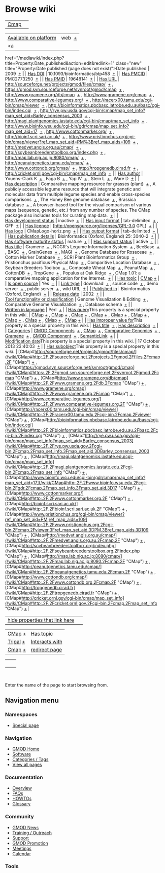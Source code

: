 



<span id="top"></span>




# <span dir="auto">Browse wiki</span>






|                                                                |     |
|----------------------------------------------------------------|-----|
| <a href="/wiki/Cmap" class="mw-redirect" title="Cmap">Cmap</a> |     |

|  |  |
|----|----|
| [Available on platform](/wiki/Property%3AAvailable_on_platform "Property:Available on platform") | <span class="smwb-value">web  <span class="smwsearch">[+](/wiki/Special%3ASearchByProperty/Available-20on-20platform/web "Special%3ASearchByProperty/Available-20on-20platform/web")</span></span> |
| <a
href="/mediawiki/index.php?title=Property:Date_published&amp;action=edit&amp;redlink=1"
class="new"
title="Property:Date published (page does not exist)">Date published</a> | <span class="smwb-value">2009  <span class="smwsearch">[+](/wiki/Special%3ASearchByProperty/Date-20published/2009 "Special%3ASearchByProperty/Date-20published/2009")</span></span> |
| <a
href="/mediawiki/index.php?title=Property:Has_DOI&amp;action=edit&amp;redlink=1"
class="new" title="Property:Has DOI (page does not exist)">Has DOI</a> | <span class="smwb-value">10.1093/bioinformatics/btp458  <span class="smwsearch">[+](/wiki/Special%3ASearchByProperty/Has-20DOI/10.1093-2Fbioinformatics-2Fbtp458 "Special%3ASearchByProperty/Has-20DOI/10.1093-2Fbioinformatics-2Fbtp458")</span></span> |
| <a
href="/mediawiki/index.php?title=Property:Has_PMCID&amp;action=edit&amp;redlink=1"
class="new"
title="Property:Has PMCID (page does not exist)">Has PMCID</a> | <span class="smwb-value">PMC2773250  <span class="smwsearch">[+](/wiki/Special%3ASearchByProperty/Has-20PMCID/PMC2773250 "Special%3ASearchByProperty/Has-20PMCID/PMC2773250")</span></span> |
| <a
href="/mediawiki/index.php?title=Property:Has_PMID&amp;action=edit&amp;redlink=1"
class="new" title="Property:Has PMID (page does not exist)">Has PMID</a> | <span class="smwb-value">19648141  <span class="smwsearch">[+](/wiki/Special%3ASearchByProperty/Has-20PMID/19648141 "Special%3ASearchByProperty/Has-20PMID/19648141")</span></span> |
| [Has URL](/wiki/Property%3AHas_URL "Property:Has URL") | <span class="smwb-value"><a href="http://sourceforge.net/projects/gmod/files/cmap/"
class="external"
rel="nofollow">http://sourceforge.net/projects/gmod/files/cmap/</a>  <span class="smwsearch">[+](/wiki/Special%3ASearchByProperty/Has-20URL/http%3A-2F-2Fsourceforge.net-2Fprojects-2Fgmod-2Ffiles-2Fcmap-2F "Special%3ASearchByProperty/Has-20URL/http%3A-2F-2Fsourceforge.net-2Fprojects-2Fgmod-2Ffiles-2Fcmap-2F")</span></span> , <span class="smwb-value"><a href="https://gmod.svn.sourceforge.net/svnroot/gmod/cmap"
class="external"
rel="nofollow">https://gmod.svn.sourceforge.net/svnroot/gmod/cmap</a>  <span class="smwsearch">[+](/wiki/Special%3ASearchByProperty/Has-20URL/https%3A-2F-2Fgmod.svn.sourceforge.net-2Fsvnroot-2Fgmod-2Fcmap "Special%3ASearchByProperty/Has-20URL/https%3A-2F-2Fgmod.svn.sourceforge.net-2Fsvnroot-2Fgmod-2Fcmap")</span></span> , <span class="smwb-value"><a href="http://www.gramene.org/db/cmap" class="external"
rel="nofollow">http://www.gramene.org/db/cmap</a>  <span class="smwsearch">[+](/wiki/Special%3ASearchByProperty/Has-20URL/http%3A-2F-2Fwww.gramene.org-2Fdb-2Fcmap "Special%3ASearchByProperty/Has-20URL/http%3A-2F-2Fwww.gramene.org-2Fdb-2Fcmap")</span></span> , <span class="smwb-value"><a href="http://www.gramene.org/cmap" class="external"
rel="nofollow">http://www.gramene.org/cmap</a>  <span class="smwsearch">[+](/wiki/Special%3ASearchByProperty/Has-20URL/http%3A-2F-2Fwww.gramene.org-2Fcmap "Special%3ASearchByProperty/Has-20URL/http%3A-2F-2Fwww.gramene.org-2Fcmap")</span></span> , <span class="smwb-value"><a href="http://www.comparative-legumes.org/" class="external"
rel="nofollow">http://www.comparative-legumes.org/</a>  <span class="smwsearch">[+](/wiki/Special%3ASearchByProperty/Has-20URL/http%3A-2F-2Fwww.comparative-2Dlegumes.org-2F "Special%3ASearchByProperty/Has-20URL/http%3A-2F-2Fwww.comparative-2Dlegumes.org-2F")</span></span> , <span class="smwb-value"><a href="http://racerx00.tamu.edu/cgi-bin/cmap/viewer" class="external"
rel="nofollow">http://racerx00.tamu.edu/cgi-bin/cmap/viewer</a>  <span class="smwsearch">[+](/wiki/Special%3ASearchByProperty/Has-20URL/http%3A-2F-2Fracerx00.tamu.edu-2Fcgi-2Dbin-2Fcmap-2Fviewer "Special%3ASearchByProperty/Has-20URL/http%3A-2F-2Fracerx00.tamu.edu-2Fcgi-2Dbin-2Fcmap-2Fviewer")</span></span> , <span class="smwb-value"><a
href="http://bioinformatics.pbcbasc.latrobe.edu.au/basc/cgi-bin/index.cgi"
class="external"
rel="nofollow">http://bioinformatics.pbcbasc.latrobe.edu.au/basc/cgi-bin/index.cgi</a>  <span class="smwsearch">[+](/wiki/Special%3ASearchByProperty/Has-20URL/http%3A-2F-2Fbioinformatics.pbcbasc.latrobe.edu.au-2Fbasc-2Fcgi-2Dbin-2Findex.cgi "Special%3ASearchByProperty/Has-20URL/http%3A-2F-2Fbioinformatics.pbcbasc.latrobe.edu.au-2Fbasc-2Fcgi-2Dbin-2Findex.cgi")</span></span> , <span class="smwb-value"><a
href="http://rye.pw.usda.gov/cgi-bin/cmap/map_set_info?map_set_aid=Barley_consensus_2003"
class="external"
rel="nofollow">http://rye.pw.usda.gov/cgi-bin/cmap/map_set_info?map_set_aid=Barley_consensus_2003</a>  <span class="smwsearch">[+](/wiki/Special%3ASearchByProperty/Has-20URL/http:-2F-2Frye.pw.usda.gov-2Fcgi-2Dbin-2Fcmap-2Fmap_set_info-3Fmap_set_aid%3DBarley_consensus_2003 "Special%3ASearchByProperty/Has-20URL/http:-2F-2Frye.pw.usda.gov-2Fcgi-2Dbin-2Fcmap-2Fmap set info-3Fmap set aid=Barley consensus 2003")</span></span> , <span class="smwb-value"><a
href="http://magi.plantgenomics.iastate.edu/cgi-bin/cmap/map_set_info"
class="external"
rel="nofollow">http://magi.plantgenomics.iastate.edu/cgi-bin/cmap/map_set_info</a>  <span class="smwsearch">[+](/wiki/Special%3ASearchByProperty/Has-20URL/http%3A-2F-2Fmagi.plantgenomics.iastate.edu-2Fcgi-2Dbin-2Fcmap-2Fmap_set_info "Special%3ASearchByProperty/Has-20URL/http:-2F-2Fmagi.plantgenomics.iastate.edu-2Fcgi-2Dbin-2Fcmap-2Fmap set info")</span></span> , <span class="smwb-value"><a
href="http://www.bioinfo.wsu.edu/cgi-bin/gdr/cmap/map_set_info?map_set_aid=17"
class="external"
rel="nofollow">http://www.bioinfo.wsu.edu/cgi-bin/gdr/cmap/map_set_info?map_set_aid=17</a>  <span class="smwsearch">[+](/wiki/Special%3ASearchByProperty/Has-20URL/http:-2F-2Fwww.bioinfo.wsu.edu-2Fcgi-2Dbin-2Fgdr-2Fcmap-2Fmap_set_info-3Fmap_set_aid%3D17 "Special%3ASearchByProperty/Has-20URL/http:-2F-2Fwww.bioinfo.wsu.edu-2Fcgi-2Dbin-2Fgdr-2Fcmap-2Fmap set info-3Fmap set aid=17")</span></span> , <span class="smwb-value"><a href="http://www.cottonmarker.org/" class="external"
rel="nofollow">http://www.cottonmarker.org/</a>  <span class="smwsearch">[+](/wiki/Special%3ASearchByProperty/Has-20URL/http%3A-2F-2Fwww.cottonmarker.org-2F "Special%3ASearchByProperty/Has-20URL/http%3A-2F-2Fwww.cottonmarker.org-2F")</span></span> , <span class="smwb-value"><a href="http://bioinf.scri.sari.ac.uk/" class="external"
rel="nofollow">http://bioinf.scri.sari.ac.uk/</a>  <span class="smwsearch">[+](/wiki/Special%3ASearchByProperty/Has-20URL/http%3A-2F-2Fbioinf.scri.sari.ac.uk-2F "Special%3ASearchByProperty/Has-20URL/http%3A-2F-2Fbioinf.scri.sari.ac.uk-2F")</span></span> , <span class="smwb-value"><a
href="http://www.pristionchus.org/cgi-bin/cmap/viewer?ref_map_set_aid=PM%3Bref_map_aids=109"
class="external"
rel="nofollow">http://www.pristionchus.org/cgi-bin/cmap/viewer?ref_map_set_aid=PM%3Bref_map_aids=109</a>  <span class="smwsearch">[+](/wiki/Special%3ASearchByProperty/Has-20URL/http:-2F-2Fwww.pristionchus.org-2Fcgi-2Dbin-2Fcmap-2Fviewer-3Fref_map_set_aid%3DPM-253Bref_map_aids%3D109 "Special%3ASearchByProperty/Has-20URL/http:-2F-2Fwww.pristionchus.org-2Fcgi-2Dbin-2Fcmap-2Fviewer-3Fref map set aid=PM-253Bref map aids=109")</span></span> , <span class="smwb-value"><a href="http://medvet.angis.org.au/cmap/" class="external"
rel="nofollow">http://medvet.angis.org.au/cmap/</a>  <span class="smwsearch">[+](/wiki/Special%3ASearchByProperty/Has-20URL/http%3A-2F-2Fmedvet.angis.org.au-2Fcmap-2F "Special%3ASearchByProperty/Has-20URL/http%3A-2F-2Fmedvet.angis.org.au-2Fcmap-2F")</span></span> , <span class="smwb-value"><a href="http://soybeanbreederstoolbox.org/index.php" class="external"
rel="nofollow">http://soybeanbreederstoolbox.org/index.php</a>  <span class="smwsearch">[+](/wiki/Special%3ASearchByProperty/Has-20URL/http%3A-2F-2Fsoybeanbreederstoolbox.org-2Findex.php "Special%3ASearchByProperty/Has-20URL/http%3A-2F-2Fsoybeanbreederstoolbox.org-2Findex.php")</span></span> , <span class="smwb-value"><a href="http://map.lab.nig.ac.jp:8080/cmap/" class="external"
rel="nofollow">http://map.lab.nig.ac.jp:8080/cmap/</a>  <span class="smwsearch">[+](/wiki/Special%3ASearchByProperty/Has-20URL/http%3A-2F-2Fmap.lab.nig.ac.jp%3A8080-2Fcmap-2F "Special%3ASearchByProperty/Has-20URL/http%3A-2F-2Fmap.lab.nig.ac.jp%3A8080-2Fcmap-2F")</span></span> , <span class="smwb-value"><a href="http://peanutgenetics.tamu.edu/cmap/" class="external"
rel="nofollow">http://peanutgenetics.tamu.edu/cmap/</a>  <span class="smwsearch">[+](/wiki/Special%3ASearchByProperty/Has-20URL/http%3A-2F-2Fpeanutgenetics.tamu.edu-2Fcmap-2F "Special%3ASearchByProperty/Has-20URL/http%3A-2F-2Fpeanutgenetics.tamu.edu-2Fcmap-2F")</span></span> , <span class="smwb-value"><a href="http://www.cottondb.org/cmap/" class="external"
rel="nofollow">http://www.cottondb.org/cmap/</a>  <span class="smwsearch">[+](/wiki/Special%3ASearchByProperty/Has-20URL/http%3A-2F-2Fwww.cottondb.org-2Fcmap-2F "Special%3ASearchByProperty/Has-20URL/http%3A-2F-2Fwww.cottondb.org-2Fcmap-2F")</span></span> , <span class="smwb-value"><a href="http://tropgenedb.cirad.fr" class="external"
rel="nofollow">http://tropgenedb.cirad.fr</a>  <span class="smwsearch">[+](/wiki/Special%3ASearchByProperty/Has-20URL/http%3A-2F-2Ftropgenedb.cirad.fr "Special%3ASearchByProperty/Has-20URL/http%3A-2F-2Ftropgenedb.cirad.fr")</span></span> , <span class="smwb-value"><a href="http://cricket.ornl.gov/cgi-bin/cmap/map_set_info"
class="external"
rel="nofollow">http://cricket.ornl.gov/cgi-bin/cmap/map_set_info</a>  <span class="smwsearch">[+](/wiki/Special%3ASearchByProperty/Has-20URL/http%3A-2F-2Fcricket.ornl.gov-2Fcgi-2Dbin-2Fcmap-2Fmap_set_info "Special%3ASearchByProperty/Has-20URL/http:-2F-2Fcricket.ornl.gov-2Fcgi-2Dbin-2Fcmap-2Fmap set info")</span></span> |
| <a
href="/mediawiki/index.php?title=Property:Has_author&amp;action=edit&amp;redlink=1"
class="new"
title="Property:Has author (page does not exist)">Has author</a> | <span class="smwb-value">Youens-Clark K  <span class="smwsearch">[+](/wiki/Special%3ASearchByProperty/Has-20author/Youens-2DClark-20K "Special%3ASearchByProperty/Has-20author/Youens-2DClark-20K")</span></span> , <span class="smwb-value">Faga B  <span class="smwsearch">[+](/wiki/Special%3ASearchByProperty/Has-20author/Faga-20B "Special%3ASearchByProperty/Has-20author/Faga-20B")</span></span> , <span class="smwb-value">Yap IV  <span class="smwsearch">[+](/wiki/Special%3ASearchByProperty/Has-20author/Yap-20IV "Special%3ASearchByProperty/Has-20author/Yap-20IV")</span></span> , <span class="smwb-value">Stein L  <span class="smwsearch">[+](/wiki/Special%3ASearchByProperty/Has-20author/Stein-20L "Special%3ASearchByProperty/Has-20author/Stein-20L")</span></span> , <span class="smwb-value">Ware D  <span class="smwsearch">[+](/wiki/Special%3ASearchByProperty/Has-20author/Ware-20D "Special%3ASearchByProperty/Has-20author/Ware-20D")</span></span> |
| [Has description](/wiki/Property%3AHas_description "Property:Has description") | <span class="smwb-value">Comparative mapping resource for grasses (plant)  <span class="smwsearch">[+](/wiki/Special%3ASearchByProperty/Has-20description/Comparative-20mapping-20resource-20for-20grasses-20(plant) "Special%3ASearchByProperty/Has-20description/Comparative-20mapping-20resource-20for-20grasses-20(plant)")</span></span> , <span class="smwb-value">A publicly accessible legume resource that will integrate genetic and molecular data from multiple legume species and enable cross-species comparisons  <span class="smwsearch">[+](/wiki/Special%3ASearchByProperty/Has-20description/A-20publicly-20accessible-20legume-20resource-20that-20will-20integrate-20genetic-20and-20molecular-20data-20from-20multiple-20legume-20species-20and-20enable-20cross-2Dspecies-20comparisons "Special%3ASearchByProperty/Has-20description/A-20publicly-20accessible-20legume-20resource-20that-20will-20integrate-20genetic-20and-20molecular-20data-20from-20multiple-20legume-20species-20and-20enable-20cross-2Dspecies-20comparisons")</span></span> , <span class="smwb-value">The Honey Bee genome database  <span class="smwsearch">[+](/wiki/Special%3ASearchByProperty/Has-20description/The-20Honey-20Bee-20genome-20database "Special%3ASearchByProperty/Has-20description/The-20Honey-20Bee-20genome-20database")</span></span> , <span class="smwb-value">Brassica database  <span class="smwsearch">[+](/wiki/Special%3ASearchByProperty/Has-20description/Brassica-20database "Special%3ASearchByProperty/Has-20description/Brassica-20database")</span></span> , <span class="smwb-value">A browser-based tool for the visual comparison of various maps (sequence, genetic, etc.) from any number of species. The CMap package also includes tools for curating map data.  <span class="smwsearch">[+](/wiki/Special%3ASearchByProperty/Has-20description/A-20browser-2Dbased-20tool-20for-20the-20visual-20comparison-20of-20various-20maps-20(sequence,-20genetic,-20etc.)-20from-20any-20number-20of-20species.-20The-20CMap-20package-20also-20includes-20tools-20for-20curating-20map-20data. "Special%3ASearchByProperty/Has-20description/A-20browser-2Dbased-20tool-20for-20the-20visual-20comparison-20of-20various-20maps-20(sequence,-20genetic,-20etc.)-20from-20any-20number-20of-20species.-20The-20CMap-20package-20also-20includes-20tools-20for-20curating-20map-20data.")</span></span> |
| [Has development status](/wiki/Property%3AHas_development_status "Property:Has development status") | <span class="smwb-value">inactive  <span class="smwsearch">[+](/wiki/Special%3ASearchByProperty/Has-20development-20status/inactive "Special%3ASearchByProperty/Has-20development-20status/inactive")</span></span> |
| [Has input format](/wiki/Property%3AHas_input_format "Property:Has input format") | <span class="smwb-value">tab-delimited  <span class="smwsearch">[+](/wiki/Special%3ASearchByProperty/Has-20input-20format/tab-2Ddelimited "Special%3ASearchByProperty/Has-20input-20format/tab-2Ddelimited")</span></span> , <span class="smwb-value">GFF  <span class="smwsearch">[+](/wiki/Special%3ASearchByProperty/Has-20input-20format/GFF "Special%3ASearchByProperty/Has-20input-20format/GFF")</span></span> |
| [Has licence](/wiki/Property%3AHas_licence "Property:Has licence") | <span class="smwb-value">\[http://opensource.org/licenses/GPL-3.0 GPL\]  <span class="smwsearch">[+](/wiki/Special%3ASearchByProperty/Has-20licence/-5Bhttp%3A-2F-2Fopensource.org-2Flicenses-2FGPL-2D3.0-20GPL-5D "Special%3ASearchByProperty/Has-20licence/-5Bhttp%3A-2F-2Fopensource.org-2Flicenses-2FGPL-2D3.0-20GPL-5D")</span></span> |
| [Has logo](/wiki/Property%3AHas_logo "Property:Has logo") | <span class="smwb-value">CMapLogo-horiz.png  <span class="smwsearch">[+](/wiki/Special%3ASearchByProperty/Has-20logo/CMapLogo-2Dhoriz.png "Special%3ASearchByProperty/Has-20logo/CMapLogo-2Dhoriz.png")</span></span> |
| [Has output format](/wiki/Property%3AHas_output_format "Property:Has output format") | <span class="smwb-value">tab-delimited  <span class="smwsearch">[+](/wiki/Special%3ASearchByProperty/Has-20output-20format/tab-2Ddelimited "Special%3ASearchByProperty/Has-20output-20format/tab-2Ddelimited")</span></span> |
| <a
href="/mediawiki/index.php?title=Property:Has_publication_details&amp;action=edit&amp;redlink=1"
class="new"
title="Property:Has publication details (page does not exist)">Has publication details</a> | <span class="smwb-value">Bioinformatics (Oxford, England) 25: 3040-2  <span class="smwsearch">[+](/wiki/Special%3ASearchByProperty/Has-20publication-20details/Bioinformatics-20(Oxford,-20England)-2025:-203040-2D2 "Special%3ASearchByProperty/Has-20publication-20details/Bioinformatics-20(Oxford,-20England)-2025:-203040-2D2")</span></span> |
| [Has software maturity status](/wiki/Property%3AHas_software_maturity_status "Property:Has software maturity status") | <span class="smwb-value">mature  <span class="smwsearch">[+](/wiki/Special%3ASearchByProperty/Has-20software-20maturity-20status/mature "Special%3ASearchByProperty/Has-20software-20maturity-20status/mature")</span></span> |
| [Has support status](/wiki/Property%3AHas_support_status "Property:Has support status") | <span class="smwb-value">active  <span class="smwsearch">[+](/wiki/Special%3ASearchByProperty/Has-20support-20status/active "Special%3ASearchByProperty/Has-20support-20status/active")</span></span> |
| [Has title](/wiki/Property%3AHas_title "Property:Has title") | <span class="smwb-value">Gramene  <span class="smwsearch">[+](/wiki/Special%3ASearchByProperty/Has-20title/Gramene "Special%3ASearchByProperty/Has-20title/Gramene")</span></span> , <span class="smwb-value">NCGR's Legume Information System  <span class="smwsearch">[+](/wiki/Special%3ASearchByProperty/Has-20title/NCGR%27s-20Legume-20Information-20System "Special%3ASearchByProperty/Has-20title/NCGR's-20Legume-20Information-20System")</span></span> , <span class="smwb-value">BeeBase  <span class="smwsearch">[+](/wiki/Special%3ASearchByProperty/Has-20title/BeeBase "Special%3ASearchByProperty/Has-20title/BeeBase")</span></span> , <span class="smwb-value">BASC  <span class="smwsearch">[+](/wiki/Special%3ASearchByProperty/Has-20title/BASC "Special%3ASearchByProperty/Has-20title/BASC")</span></span> , <span class="smwb-value">GrainGenes  <span class="smwsearch">[+](/wiki/Special%3ASearchByProperty/Has-20title/GrainGenes "Special%3ASearchByProperty/Has-20title/GrainGenes")</span></span> , <span class="smwb-value">MAGI  <span class="smwsearch">[+](/wiki/Special%3ASearchByProperty/Has-20title/MAGI "Special%3ASearchByProperty/Has-20title/MAGI")</span></span> , <span class="smwb-value">Genome Database for Rosaceae  <span class="smwsearch">[+](/wiki/Special%3ASearchByProperty/Has-20title/Genome-20Database-20for-20Rosaceae "Special%3ASearchByProperty/Has-20title/Genome-20Database-20for-20Rosaceae")</span></span> , <span class="smwb-value">Cotton Marker Database  <span class="smwsearch">[+](/wiki/Special%3ASearchByProperty/Has-20title/Cotton-20Marker-20Database "Special%3ASearchByProperty/Has-20title/Cotton-20Marker-20Database")</span></span> , <span class="smwb-value">SCRI Plant Bioinformatics Group  <span class="smwsearch">[+](/wiki/Special%3ASearchByProperty/Has-20title/SCRI-20Plant-20Bioinformatics-20Group "Special%3ASearchByProperty/Has-20title/SCRI-20Plant-20Bioinformatics-20Group")</span></span> , <span class="smwb-value">Pristionchus pacificus Physical Map  <span class="smwsearch">[+](/wiki/Special%3ASearchByProperty/Has-20title/Pristionchus-20pacificus-20Physical-20Map "Special%3ASearchByProperty/Has-20title/Pristionchus-20pacificus-20Physical-20Map")</span></span> , <span class="smwb-value">Comparitive Location Database  <span class="smwsearch">[+](/wiki/Special%3ASearchByProperty/Has-20title/Comparitive-20Location-20Database "Special%3ASearchByProperty/Has-20title/Comparitive-20Location-20Database")</span></span> , <span class="smwb-value">Soybean Breeders Toolbox  <span class="smwsearch">[+](/wiki/Special%3ASearchByProperty/Has-20title/Soybean-20Breeders-20Toolbox "Special%3ASearchByProperty/Has-20title/Soybean-20Breeders-20Toolbox")</span></span> , <span class="smwb-value">Composite Wheat Map  <span class="smwsearch">[+](/wiki/Special%3ASearchByProperty/Has-20title/Composite-20Wheat-20Map "Special%3ASearchByProperty/Has-20title/Composite-20Wheat-20Map")</span></span> , <span class="smwb-value">PeanutMap  <span class="smwsearch">[+](/wiki/Special%3ASearchByProperty/Has-20title/PeanutMap "Special%3ASearchByProperty/Has-20title/PeanutMap")</span></span> , <span class="smwb-value">CottonDB  <span class="smwsearch">[+](/wiki/Special%3ASearchByProperty/Has-20title/CottonDB "Special%3ASearchByProperty/Has-20title/CottonDB")</span></span> , <span class="smwb-value">TropGene  <span class="smwsearch">[+](/wiki/Special%3ASearchByProperty/Has-20title/TropGene "Special%3ASearchByProperty/Has-20title/TropGene")</span></span> , <span class="smwb-value">Populus at Oak Ridge  <span class="smwsearch">[+](/wiki/Special%3ASearchByProperty/Has-20title/Populus-20at-20Oak-20Ridge "Special%3ASearchByProperty/Has-20title/Populus-20at-20Oak-20Ridge")</span></span> , <span class="smwb-value">CMap 1.01: a comparative mapping application for the Internet.  <span class="smwsearch">[+](/wiki/Special%3ASearchByProperty/Has-20title/CMap-201.01:-20a-20comparative-20mapping-20application-20for-20the-20Internet. "Special%3ASearchByProperty/Has-20title/CMap-201.01:-20a-20comparative-20mapping-20application-20for-20the-20Internet.")</span></span> |
| [Has topic](/wiki/Property%3AHas_topic "Property:Has topic") | <span class="smwb-value">[CMap](/wiki/CMap "CMap") <span class="smwbrowse">[+](/wiki/Special%253ABrowse/CMap "Special%253ABrowse/CMap")</span></span> |
| [Is open source](/wiki/Property%3AIs_open_source "Property:Is open source") | <span class="smwb-value">Yes  <span class="smwsearch">[+](/wiki/Special%3ASearchByProperty/Is-20open-20source/Yes "Special%3ASearchByProperty/Is-20open-20source/Yes")</span></span> |
| [Link type](/wiki/Property%3ALink_type "Property:Link type") | <span class="smwb-value">download  <span class="smwsearch">[+](/wiki/Special%3ASearchByProperty/Link-20type/download "Special%3ASearchByProperty/Link-20type/download")</span></span> , <span class="smwb-value">source code  <span class="smwsearch">[+](/wiki/Special%3ASearchByProperty/Link-20type/source-20code "Special%3ASearchByProperty/Link-20type/source-20code")</span></span> , <span class="smwb-value">demo server  <span class="smwsearch">[+](/wiki/Special%3ASearchByProperty/Link-20type/demo-20server "Special%3ASearchByProperty/Link-20type/demo-20server")</span></span> , <span class="smwb-value">public server  <span class="smwsearch">[+](/wiki/Special%3ASearchByProperty/Link-20type/public-20server "Special%3ASearchByProperty/Link-20type/public-20server")</span></span> , <span class="smwb-value">wild URL  <span class="smwsearch">[+](/wiki/Special%3ASearchByProperty/Link-20type/wild-20URL "Special%3ASearchByProperty/Link-20type/wild-20URL")</span></span> |
| <a
href="/mediawiki/index.php?title=Property:Published_in&amp;action=edit&amp;redlink=1"
class="new"
title="Property:Published in (page does not exist)">Published in</a> | <span class="smwb-value">Bioinformatics (Oxford, England)  <span class="smwsearch">[+](/wiki/Special%3ASearchByProperty/Published-20in/Bioinformatics-20(Oxford,-20England) "Special%3ASearchByProperty/Published-20in/Bioinformatics-20(Oxford,-20England)")</span></span> |
| [Release date](/wiki/Property%3ARelease_date "Property:Release date") | <span class="smwb-value">2002  <span class="smwsearch">[+](/wiki/Special%3ASearchByProperty/Release-20date/2002 "Special%3ASearchByProperty/Release-20date/2002")</span></span> |
| [Tool functionality or classification](/wiki/Property%3ATool_functionality_or_classification "Property:Tool functionality or classification") | <span class="smwb-value">Genome Visualization & Editing  <span class="smwsearch">[+](/wiki/Special%3ASearchByProperty/Tool-20functionality-20or-20classification/Genome-20Visualization-20-26-20Editing "Special%3ASearchByProperty/Tool-20functionality-20or-20classification/Genome-20Visualization-20-26-20Editing")</span></span> , <span class="smwb-value">Comparative Genome Visualization  <span class="smwsearch">[+](/wiki/Special%3ASearchByProperty/Tool-20functionality-20or-20classification/Comparative-20Genome-20Visualization "Special%3ASearchByProperty/Tool-20functionality-20or-20classification/Comparative-20Genome-20Visualization")</span></span> , <span class="smwb-value">Database schema  <span class="smwsearch">[+](/wiki/Special%3ASearchByProperty/Tool-20functionality-20or-20classification/Database-20schema "Special%3ASearchByProperty/Tool-20functionality-20or-20classification/Database-20schema")</span></span> |
| [Written in language](/wiki/Property%3AWritten_in_language "Property:Written in language") | <span class="smwb-value">Perl  <span class="smwsearch">[+](/wiki/Special%3ASearchByProperty/Written-20in-20language/Perl "Special%3ASearchByProperty/Written-20in-20language/Perl")</span></span> |
| <span class="smw-highlighter" data-type="1" state="inline" data-title="Property"><span class="smwbuiltin">[Has query](/wiki/Property:Has_query "Property:Has query")</span><span class="smwttcontent">This property is a special property in this wiki.</span></span> | <span class="smwb-value">[CMap](/wiki/CMap#_QUERY0705f9a2aada5d9cbd4804ef7d0e01cd "CMap") <span class="smwbrowse">[+](/wiki/Special%253ABrowse/CMap-23_QUERY0705f9a2aada5d9cbd4804ef7d0e01cd "Special%253ABrowse/CMap-23 QUERY0705f9a2aada5d9cbd4804ef7d0e01cd")</span></span> , <span class="smwb-value">[CMap](/wiki/CMap#_QUERY7b420865545551f7183675125b8d9e6f "CMap") <span class="smwbrowse">[+](/wiki/Special%253ABrowse/CMap-23_QUERY7b420865545551f7183675125b8d9e6f "Special%253ABrowse/CMap-23 QUERY7b420865545551f7183675125b8d9e6f")</span></span> , <span class="smwb-value">[CMap](/wiki/CMap#_QUERY708c882f6506039680034ff602a41148 "CMap") <span class="smwbrowse">[+](/wiki/Special%253ABrowse/CMap-23_QUERY708c882f6506039680034ff602a41148 "Special%253ABrowse/CMap-23 QUERY708c882f6506039680034ff602a41148")</span></span> , <span class="smwb-value">[CMap](/wiki/CMap#_QUERYe88d65f36584ad90147d1b37780abe04 "CMap") <span class="smwbrowse">[+](/wiki/Special%253ABrowse/CMap-23_QUERYe88d65f36584ad90147d1b37780abe04 "Special%253ABrowse/CMap-23 QUERYe88d65f36584ad90147d1b37780abe04")</span></span> , <span class="smwb-value">[CMap](/wiki/CMap#_QUERY9dc462f9578e23031f5f804d6c49fdb3 "CMap") <span class="smwbrowse">[+](/wiki/Special%253ABrowse/CMap-23_QUERY9dc462f9578e23031f5f804d6c49fdb3 "Special%253ABrowse/CMap-23 QUERY9dc462f9578e23031f5f804d6c49fdb3")</span></span> , <span class="smwb-value">[CMap](/wiki/CMap#_QUERYd2cc4e14814fb2a1bae1057f7a6ea370 "CMap") <span class="smwbrowse">[+](/wiki/Special%253ABrowse/CMap-23_QUERYd2cc4e14814fb2a1bae1057f7a6ea370 "Special%253ABrowse/CMap-23 QUERYd2cc4e14814fb2a1bae1057f7a6ea370")</span></span> , <span class="smwb-value">[CMap](/wiki/CMap#_QUERY88a1da86c9890a26d6e594d9019dd274 "CMap") <span class="smwbrowse">[+](/wiki/Special%253ABrowse/CMap-23_QUERY88a1da86c9890a26d6e594d9019dd274 "Special%253ABrowse/CMap-23 QUERY88a1da86c9890a26d6e594d9019dd274")</span></span> , <span class="smwb-value">[CMap](/wiki/CMap#_QUERYebb6a95f0d470efe26ff11dcdcc71421 "CMap") <span class="smwbrowse">[+](/wiki/Special%253ABrowse/CMap-23_QUERYebb6a95f0d470efe26ff11dcdcc71421 "Special%253ABrowse/CMap-23 QUERYebb6a95f0d470efe26ff11dcdcc71421")</span></span> , <span class="smwb-value">[CMap](/wiki/CMap#_QUERYd62c84ac881db8688ce0682a3bc4d907 "CMap") <span class="smwbrowse">[+](/wiki/Special%253ABrowse/CMap-23_QUERYd62c84ac881db8688ce0682a3bc4d907 "Special%253ABrowse/CMap-23 QUERYd62c84ac881db8688ce0682a3bc4d907")</span></span> , <span class="smwb-value">[CMap](/wiki/CMap#_QUERYffeaf28b67db3d11915d96ccf200f152 "CMap") <span class="smwbrowse">[+](/wiki/Special%253ABrowse/CMap-23_QUERYffeaf28b67db3d11915d96ccf200f152 "Special%253ABrowse/CMap-23 QUERYffeaf28b67db3d11915d96ccf200f152")</span></span> |
| <span class="smw-highlighter" data-type="1" state="inline" data-title="Property"><span class="smwbuiltin">[Has improper value for](/wiki/Property:Has_improper_value_for "Property:Has improper value for")</span><span class="smwttcontent">This property is a special property in this wiki.</span></span> | <span class="smwb-value">[Has title](/wiki/Property%3AHas_title "Property:Has title")  <span class="smwsearch">[+](/wiki/Special%3ASearchByProperty/Has-20improper-20value-20for/Has-20title "Special%3ASearchByProperty/Has-20improper-20value-20for/Has-20title")</span></span> , <span class="smwb-value">[Has description](/wiki/Property%3AHas_description "Property:Has description")  <span class="smwsearch">[+](/wiki/Special%3ASearchByProperty/Has-20improper-20value-20for/Has-20description "Special%3ASearchByProperty/Has-20improper-20value-20for/Has-20description")</span></span> |
| [Categories](/wiki/Special%3ACategories "Special%3ACategories") | <span class="smwb-value">[GMOD Components](/wiki/Category%3AGMOD_Components "Category%3AGMOD Components")  <span class="smwsearch">[+](/wiki/Special%3ASearchByProperty/GMOD-20Components "Special%3ASearchByProperty/GMOD-20Components")</span></span> , <span class="smwb-value">[CMap](/wiki/Category%3ACMap "Category%3ACMap")  <span class="smwsearch">[+](/wiki/Special%3ASearchByProperty/CMap "Special%3ASearchByProperty/CMap")</span></span> , <span class="smwb-value">[Comparative Genomics](/wiki/Category%3AComparative_Genomics "Category%3AComparative Genomics")  <span class="smwsearch">[+](/wiki/Special%3ASearchByProperty/Comparative-20Genomics "Special%3ASearchByProperty/Comparative-20Genomics")</span></span> , <span class="smwb-value">[Gramene](/wiki/Category%3AGramene "Category%3AGramene")  <span class="smwsearch">[+](/wiki/Special%3ASearchByProperty/Gramene "Special%3ASearchByProperty/Gramene")</span></span> , <span class="smwb-value">[GMOD Component](/wiki/Category%3AGMOD_Component "Category%3AGMOD Component")  <span class="smwsearch">[+](/wiki/Special%3ASearchByProperty/GMOD-20Component "Special%3ASearchByProperty/GMOD-20Component")</span></span> , <span class="smwb-value"><a
href="/mediawiki/index.php?title=Category%3ASemanticLink&amp;action=edit&amp;redlink=1"
class="new"
title="Category%3ASemanticLink (page does not exist)">SemanticLink</a>  <span class="smwsearch">[+](/wiki/Special%3ASearchByProperty/SemanticLink "Special%3ASearchByProperty/SemanticLink")</span></span> |
| <span class="smw-highlighter" data-type="1" state="inline" data-title="Property"><span class="smwbuiltin">[Modification date](/wiki/Property:Modification_date "Property:Modification date")</span><span class="smwttcontent">This property is a special property in this wiki.</span></span> | <span class="smwb-value">17 October 2013 23:40:03  <span class="smwsearch">[+](/wiki/Special%3ASearchByProperty/Modification-20date/17-20October-202013-2023:40:03 "Special%3ASearchByProperty/Modification-20date/17-20October-202013-2023:40:03")</span></span> |
| <span class="smw-highlighter" data-type="1" state="inline" data-title="Property"><span class="smwbuiltin">[Has subobject](/wiki/Property%3AHas_subobject "Property:Has subobject")</span><span class="smwttcontent">This property is a special property in this wiki.</span></span> | <span class="smwb-value">[CMap#http://sourceforge.net/projects/gmod/files/cmap/](/wiki/CMap#http:.2F.2Fsourceforge.net.2Fprojects.2Fgmod.2Ffiles.2Fcmap.2F "CMap") <span class="smwbrowse">[+](/wiki/Special%253ABrowse/CMap-23http%3A-2F-2Fsourceforge.net-2Fprojects-2Fgmod-2Ffiles-2Fcmap-2F "Special%253ABrowse/CMap-23http%3A-2F-2Fsourceforge.net-2Fprojects-2Fgmod-2Ffiles-2Fcmap-2F")</span></span> , <span class="smwb-value">[CMap#https://gmod.svn.sourceforge.net/svnroot/gmod/cmap](/wiki/CMap#https:.2F.2Fgmod.svn.sourceforge.net.2Fsvnroot.2Fgmod.2Fcmap "CMap") <span class="smwbrowse">[+](/wiki/Special%253ABrowse/CMap-23https%3A-2F-2Fgmod.svn.sourceforge.net-2Fsvnroot-2Fgmod-2Fcmap "Special%253ABrowse/CMap-23https%3A-2F-2Fgmod.svn.sourceforge.net-2Fsvnroot-2Fgmod-2Fcmap")</span></span> , <span class="smwb-value">[CMap#http://www.gramene.org/db/cmap](/wiki/CMap#http:.2F.2Fwww.gramene.org.2Fdb.2Fcmap "CMap") <span class="smwbrowse">[+](/wiki/Special%253ABrowse/CMap-23http%3A-2F-2Fwww.gramene.org-2Fdb-2Fcmap "Special%253ABrowse/CMap-23http%3A-2F-2Fwww.gramene.org-2Fdb-2Fcmap")</span></span> , <span class="smwb-value">[CMap#http://www.gramene.org/cmap](/wiki/CMap#http:.2F.2Fwww.gramene.org.2Fcmap "CMap") <span class="smwbrowse">[+](/wiki/Special%253ABrowse/CMap-23http%3A-2F-2Fwww.gramene.org-2Fcmap "Special%253ABrowse/CMap-23http%3A-2F-2Fwww.gramene.org-2Fcmap")</span></span> , <span class="smwb-value">[CMap#http://www.comparative-legumes.org/](/wiki/CMap#http:.2F.2Fwww.comparative-legumes.org.2F "CMap") <span class="smwbrowse">[+](/wiki/Special%253ABrowse/CMap-23http%3A-2F-2Fwww.comparative-2Dlegumes.org-2F "Special%253ABrowse/CMap-23http%3A-2F-2Fwww.comparative-2Dlegumes.org-2F")</span></span> , <span class="smwb-value">[CMap#http://racerx00.tamu.edu/cgi-bin/cmap/viewer](/wiki/CMap#http:.2F.2Fracerx00.tamu.edu.2Fcgi-bin.2Fcmap.2Fviewer "CMap") <span class="smwbrowse">[+](/wiki/Special%253ABrowse/CMap-23http%3A-2F-2Fracerx00.tamu.edu-2Fcgi-2Dbin-2Fcmap-2Fviewer "Special%253ABrowse/CMap-23http%3A-2F-2Fracerx00.tamu.edu-2Fcgi-2Dbin-2Fcmap-2Fviewer")</span></span> , <span class="smwb-value">[CMap#http://bioinformatics.pbcbasc.latrobe.edu.au/basc/cgi-bin/index.cgi](/wiki/CMap#http:.2F.2Fbioinformatics.pbcbasc.latrobe.edu.au.2Fbasc.2Fcgi-bin.2Findex.cgi "CMap") <span class="smwbrowse">[+](/wiki/Special%253ABrowse/CMap-23http%3A-2F-2Fbioinformatics.pbcbasc.latrobe.edu.au-2Fbasc-2Fcgi-2Dbin-2Findex.cgi "Special%253ABrowse/CMap-23http%3A-2F-2Fbioinformatics.pbcbasc.latrobe.edu.au-2Fbasc-2Fcgi-2Dbin-2Findex.cgi")</span></span> , <span class="smwb-value">[CMap#http://rye.pw.usda.gov/cgi-bin/cmap/map_set_info?map_set_aid=Barley_consensus_2003](/wiki/CMap#http:.2F.2Frye.pw.usda.gov.2Fcgi-bin.2Fcmap.2Fmap_set_info.3Fmap_set_aid.3DBarley_consensus_2003 "CMap") <span class="smwbrowse">[+](/wiki/Special%253ABrowse/CMap-23http:-2F-2Frye.pw.usda.gov-2Fcgi-2Dbin-2Fcmap-2Fmap_set_info-3Fmap_set_aid%3DBarley_consensus_2003 "Special%253ABrowse/CMap-23http:-2F-2Frye.pw.usda.gov-2Fcgi-2Dbin-2Fcmap-2Fmap set info-3Fmap set aid=Barley consensus 2003")</span></span> , <span class="smwb-value">[CMap#http://magi.plantgenomics.iastate.edu/cgi-bin/cmap/map_set_info](/wiki/CMap#http:.2F.2Fmagi.plantgenomics.iastate.edu.2Fcgi-bin.2Fcmap.2Fmap_set_info "CMap") <span class="smwbrowse">[+](/wiki/Special%253ABrowse/CMap-23http%3A-2F-2Fmagi.plantgenomics.iastate.edu-2Fcgi-2Dbin-2Fcmap-2Fmap_set_info "Special%253ABrowse/CMap-23http:-2F-2Fmagi.plantgenomics.iastate.edu-2Fcgi-2Dbin-2Fcmap-2Fmap set info")</span></span> , <span class="smwb-value">[CMap#http://www.bioinfo.wsu.edu/cgi-bin/gdr/cmap/map_set_info?map_set_aid=17](/wiki/CMap#http:.2F.2Fwww.bioinfo.wsu.edu.2Fcgi-bin.2Fgdr.2Fcmap.2Fmap_set_info.3Fmap_set_aid.3D17 "CMap") <span class="smwbrowse">[+](/wiki/Special%253ABrowse/CMap-23http:-2F-2Fwww.bioinfo.wsu.edu-2Fcgi-2Dbin-2Fgdr-2Fcmap-2Fmap_set_info-3Fmap_set_aid%3D17 "Special%253ABrowse/CMap-23http:-2F-2Fwww.bioinfo.wsu.edu-2Fcgi-2Dbin-2Fgdr-2Fcmap-2Fmap set info-3Fmap set aid=17")</span></span> , <span class="smwb-value">[CMap#http://www.cottonmarker.org/](/wiki/CMap#http:.2F.2Fwww.cottonmarker.org.2F "CMap") <span class="smwbrowse">[+](/wiki/Special%253ABrowse/CMap-23http%3A-2F-2Fwww.cottonmarker.org-2F "Special%253ABrowse/CMap-23http%3A-2F-2Fwww.cottonmarker.org-2F")</span></span> , <span class="smwb-value">[CMap#http://bioinf.scri.sari.ac.uk/](/wiki/CMap#http:.2F.2Fbioinf.scri.sari.ac.uk.2F "CMap") <span class="smwbrowse">[+](/wiki/Special%253ABrowse/CMap-23http%3A-2F-2Fbioinf.scri.sari.ac.uk-2F "Special%253ABrowse/CMap-23http%3A-2F-2Fbioinf.scri.sari.ac.uk-2F")</span></span> , <span class="smwb-value">[CMap#http://www.pristionchus.org/cgi-bin/cmap/viewer?ref_map_set_aid=PM;ref_map_aids=109](/wiki/CMap#http:.2F.2Fwww.pristionchus.org.2Fcgi-bin.2Fcmap.2Fviewer.3Fref_map_set_aid.3DPM.3Bref_map_aids.3D109 "CMap") <span class="smwbrowse">[+](/wiki/Special%253ABrowse/CMap-23http:-2F-2Fwww.pristionchus.org-2Fcgi-2Dbin-2Fcmap-2Fviewer-3Fref_map_set_aid%3DPM;ref_map_aids%3D109 "Special%253ABrowse/CMap-23http:-2F-2Fwww.pristionchus.org-2Fcgi-2Dbin-2Fcmap-2Fviewer-3Fref map set aid=PM;ref map aids=109")</span></span> , <span class="smwb-value">[CMap#http://medvet.angis.org.au/cmap/](/wiki/CMap#http:.2F.2Fmedvet.angis.org.au.2Fcmap.2F "CMap") <span class="smwbrowse">[+](/wiki/Special%253ABrowse/CMap-23http%3A-2F-2Fmedvet.angis.org.au-2Fcmap-2F "Special%253ABrowse/CMap-23http%3A-2F-2Fmedvet.angis.org.au-2Fcmap-2F")</span></span> , <span class="smwb-value">[CMap#http://soybeanbreederstoolbox.org/index.php](/wiki/CMap#http:.2F.2Fsoybeanbreederstoolbox.org.2Findex.php "CMap") <span class="smwbrowse">[+](/wiki/Special%253ABrowse/CMap-23http%3A-2F-2Fsoybeanbreederstoolbox.org-2Findex.php "Special%253ABrowse/CMap-23http%3A-2F-2Fsoybeanbreederstoolbox.org-2Findex.php")</span></span> , <span class="smwb-value">[CMap#http://map.lab.nig.ac.jp:8080/cmap/](/wiki/CMap#http:.2F.2Fmap.lab.nig.ac.jp:8080.2Fcmap.2F "CMap") <span class="smwbrowse">[+](/wiki/Special%253ABrowse/CMap-23http%3A-2F-2Fmap.lab.nig.ac.jp%3A8080-2Fcmap-2F "Special%253ABrowse/CMap-23http%3A-2F-2Fmap.lab.nig.ac.jp%3A8080-2Fcmap-2F")</span></span> , <span class="smwb-value">[CMap#http://peanutgenetics.tamu.edu/cmap/](/wiki/CMap#http:.2F.2Fpeanutgenetics.tamu.edu.2Fcmap.2F "CMap") <span class="smwbrowse">[+](/wiki/Special%253ABrowse/CMap-23http%3A-2F-2Fpeanutgenetics.tamu.edu-2Fcmap-2F "Special%253ABrowse/CMap-23http%3A-2F-2Fpeanutgenetics.tamu.edu-2Fcmap-2F")</span></span> , <span class="smwb-value">[CMap#http://www.cottondb.org/cmap/](/wiki/CMap#http:.2F.2Fwww.cottondb.org.2Fcmap.2F "CMap") <span class="smwbrowse">[+](/wiki/Special%253ABrowse/CMap-23http%3A-2F-2Fwww.cottondb.org-2Fcmap-2F "Special%253ABrowse/CMap-23http%3A-2F-2Fwww.cottondb.org-2Fcmap-2F")</span></span> , <span class="smwb-value">[CMap#http://tropgenedb.cirad.fr](/wiki/CMap#http:.2F.2Ftropgenedb.cirad.fr "CMap") <span class="smwbrowse">[+](/wiki/Special%253ABrowse/CMap-23http%3A-2F-2Ftropgenedb.cirad.fr "Special%253ABrowse/CMap-23http%3A-2F-2Ftropgenedb.cirad.fr")</span></span> , <span class="smwb-value">[CMap#http://cricket.ornl.gov/cgi-bin/cmap/map_set_info](/wiki/CMap#http:.2F.2Fcricket.ornl.gov.2Fcgi-bin.2Fcmap.2Fmap_set_info "CMap") <span class="smwbrowse">[+](/wiki/Special%253ABrowse/CMap-23http%3A-2F-2Fcricket.ornl.gov-2Fcgi-2Dbin-2Fcmap-2Fmap_set_info "Special%253ABrowse/CMap-23http:-2F-2Fcricket.ornl.gov-2Fcgi-2Dbin-2Fcmap-2Fmap set info")</span></span> |

<span id="smw_browse_incoming"></span>

|  |  |
|----|----|
| [hide properties that link here](/mediawiki/index.php?title=Special:Browse&offset=0&dir=out&article=Cmap)  |  |

|  |  |
|----|----|
| <span class="smwb-ivalue">[CMap](/wiki/CMap "CMap") <span class="smwbrowse">[+](/wiki/Special%253ABrowse/CMap "Special%253ABrowse/CMap")</span></span> | [Has topic](/wiki/Property%3AHas_topic "Property:Has topic") |
| <span class="smwb-ivalue">[Tripal](/wiki/Tripal "Tripal") <span class="smwbrowse">[+](/wiki/Special%253ABrowse/Tripal "Special%253ABrowse/Tripal")</span></span> | [Interacts with](/wiki/Property%3AInteracts_with "Property:Interacts with") |
| <span class="smwb-ivalue"><a href="/wiki/Cmap" class="mw-redirect" title="Cmap">Cmap</a> <span class="smwbrowse">[+](/wiki/Special%253ABrowse/Cmap "Special%253ABrowse/Cmap")</span></span> | [redirect page](/wiki/Special:ListRedirects "Special:ListRedirects") |

|     |     |
|-----|-----|
|     |     |

 

Enter the name of the page to start browsing from.  








## Navigation menu



### Namespaces

- <span id="ca-nstab-special">[Special
  page](/wiki/Special%253ABrowse/Cmap "This is a special page, you cannot edit the page itself")</span>






### Navigation



- <span id="n-GMOD-Home">[GMOD Home](/wiki/Main_Page)</span>
- <span id="n-Software">[Software](/wiki/GMOD_Components)</span>
- <span id="n-Categories-.2F-Tags">[Categories /
  Tags](/wiki/Categories)</span>
- <span id="n-View-all-pages">[View all
  pages](/wiki/Special:AllPages)</span>




### Documentation



- <span id="n-Overview">[Overview](/wiki/Overview)</span>
- <span id="n-FAQs">[FAQs](/wiki/Category%3AFAQ)</span>
- <span id="n-HOWTOs">[HOWTOs](/wiki/Category%3AHOWTO)</span>
- <span id="n-Glossary">[Glossary](/wiki/Glossary)</span>




### Community



- <span id="n-GMOD-News">[GMOD News](/wiki/GMOD_News)</span>
- <span id="n-Training-.2F-Outreach">[Training /
  Outreach](/wiki/Training_and_Outreach)</span>
- <span id="n-Support">[Support](/wiki/Support)</span>
- <span id="n-GMOD-Promotion">[GMOD
  Promotion](/wiki/GMOD_Promotion)</span>
- <span id="n-Meetings">[Meetings](/wiki/Meetings)</span>
- <span id="n-Calendar">[Calendar](/wiki/Calendar)</span>




### Tools












<!-- -->




